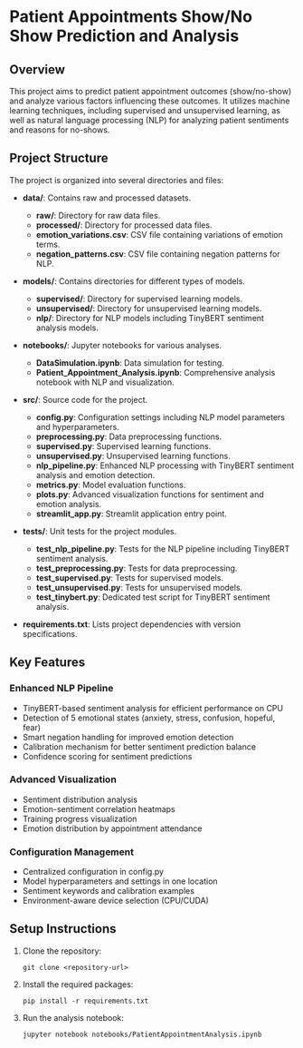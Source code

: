 # Patient Appointments Show/No Show Prediction and Analysis

## Overview
This project aims to predict patient appointment outcomes (show/no-show) and analyze various factors influencing these outcomes. It utilizes machine learning techniques, including supervised and unsupervised learning, as well as natural language processing (NLP) for analyzing patient sentiments and reasons for no-shows.

## Project Structure
The project is organized into several directories and files:

- **data/**: Contains raw and processed datasets.
  - **raw/**: Directory for raw data files.
  - **processed/**: Directory for processed data files.
  - **emotion_variations.csv**: CSV file containing variations of emotion terms.
  - **negation_patterns.csv**: CSV file containing negation patterns for NLP.
  
- **models/**: Contains directories for different types of models.
  - **supervised/**: Directory for supervised learning models.
  - **unsupervised/**: Directory for unsupervised learning models.
  - **nlp/**: Directory for NLP models including TinyBERT sentiment analysis models.
  
- **notebooks/**: Jupyter notebooks for various analyses.
  - **DataSimulation.ipynb**: Data simulation for testing.
  - **Patient_Appointment_Analysis.ipynb**: Comprehensive analysis notebook with NLP and visualization.

- **src/**: Source code for the project.
  - **config.py**: Configuration settings including NLP model parameters and hyperparameters.
  - **preprocessing.py**: Data preprocessing functions.
  - **supervised.py**: Supervised learning functions.
  - **unsupervised.py**: Unsupervised learning functions.
  - **nlp_pipeline.py**: Enhanced NLP processing with TinyBERT sentiment analysis and emotion detection.
  - **metrics.py**: Model evaluation functions.
  - **plots.py**: Advanced visualization functions for sentiment and emotion analysis.
  - **streamlit_app.py**: Streamlit application entry point.

- **tests/**: Unit tests for the project modules.
  - **test_nlp_pipeline.py**: Tests for the NLP pipeline including TinyBERT sentiment analysis.
  - **test_preprocessing.py**: Tests for data preprocessing.
  - **test_supervised.py**: Tests for supervised models.
  - **test_unsupervised.py**: Tests for unsupervised models.
  - **test_tinybert.py**: Dedicated test script for TinyBERT sentiment analysis.

- **requirements.txt**: Lists project dependencies with version specifications.

## Key Features

### Enhanced NLP Pipeline
- TinyBERT-based sentiment analysis for efficient performance on CPU
- Detection of 5 emotional states (anxiety, stress, confusion, hopeful, fear)
- Smart negation handling for improved emotion detection
- Calibration mechanism for better sentiment prediction balance
- Confidence scoring for sentiment predictions

### Advanced Visualization
- Sentiment distribution analysis
- Emotion-sentiment correlation heatmaps
- Training progress visualization
- Emotion distribution by appointment attendance

### Configuration Management
- Centralized configuration in config.py
- Model hyperparameters and settings in one location
- Sentiment keywords and calibration examples
- Environment-aware device selection (CPU/CUDA)

## Setup Instructions
1. Clone the repository:
   ```
   git clone <repository-url>
   ```

2. Install the required packages:
   ```
   pip install -r requirements.txt
   ```

3. Run the analysis notebook:
   ```
   jupyter notebook notebooks/PatientAppointmentAnalysis.ipynb
   ```